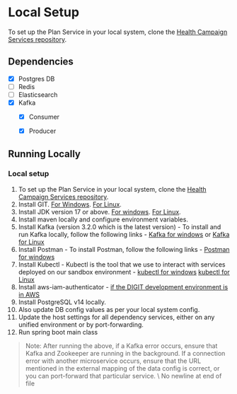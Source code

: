 # Local Setup

To set up the Plan Service in your local system, clone the [Health Campaign Services repository](https://github.com/egovernments/health-campaign-services.git).

## Dependencies

- [x] Postgres DB
- [ ] Redis
- [ ] Elasticsearch
- [x] Kafka
  - [x] Consumer
  - [x] Producer


## Running Locally

### Local setup
1. To set up the Plan Service in your local system, clone the [Health Campaign Services repository](https://github.com/egovernments/health-campaign-services.git).
2. Install GIT.
	[For Windows](https://git-scm.com/download/win).
	[For Linux](https://www.digitalocean.com/community/tutorials/how-to-install-git-on-ubuntu-18-04-quickstart).
2. Install JDK version 17 or above.
	[For windows](https://www.oracle.com/java/technologies/javase/jdk17-archive-downloads.html).
	[For Linux](https://javahelps.com/install-oracle-jdk-17-on-linux).
3. Install maven locally and configure environment variables.
4. Install Kafka (version 3.2.0 which is the latest version) - To install and run Kafka locally, follow the following links -
	[Kafka for windows](https://dzone.com/articles/running-apache-kafka-on-windows-os) or [Kafka for Linux](https://tecadmin.net/install-apache-kafka-ubuntu/)
5. Install Postman - To install Postman, follow the following links -
	[Postman for windows](https://www.postman.com/downloads/)
6. Install Kubectl - Kubectl is the tool that we use to interact with services deployed on our sandbox environment -
	[kubectl for windows](https://core.digit.org/guides/operations-guide/working-with-kubernetes/installation-of-kubectl)
    [kubectl for Linux](https://kubernetes.io/docs/tasks/tools/install-kubectl-linux/)
7. Install aws-iam-authenticator - [if the DIGIT development environment is in AWS](https://docs.aws.amazon.com/eks/latest/userguide/install-aws-iam-authenticator.html)
8. Install PostgreSQL v14 locally.
9. Also update DB config values as per your local system config.
10. Update the host settings for all dependency services, either on any unified environment or by port-forwarding.
11. Run spring boot main class

> Note: After running the above, if a Kafka error occurs, ensure that Kafka and Zookeeper are running in the background. If a connection error with another microservice occurs, ensure that the URL mentioned in the external mapping of the data config is correct, or you can port-forward that particular service.
\ No newline at end of file
